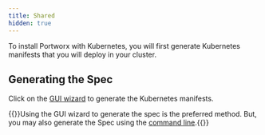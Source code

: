 ```yaml
---
title: Shared
hidden: true
---
```


To install Portworx with Kubernetes, you will first generate Kubernetes manifests that you will deploy in your cluster.

## Generating the Spec

Click on the [GUI wizard](https://install.portworx.com/1.4/) to generate the Kubernetes manifests.

{{<info>}}Using the GUI wizard to generate the spec is the preferred method. But, you may also generate the Spec using the [command line](/portworx-install-with-kubernetes/shared/spec-gen-command-line).{{<info>}}
